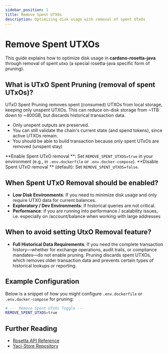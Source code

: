 ```yaml
---
sidebar_position: 1
title: Remove Spent UTXOs
description: Optimizing disk usage with removal of spent UTxOs
---
```


# Remove Spent UTXOs

This guide explains how to optimize disk usage in **cardano-rosetta-java** through removal of spent utxo (a special rosetta-java specific form of pruning).

## What is UTxO Spent Pruning (removal of spent UTxOs)?

UTxO Spent Pruning removes spent (consumed) UTXOs from local storage, keeping only unspent UTXOs. This can reduce on-disk storage from ~1TB down to ~400GB, but discards historical transaction data.

- Only unspent outputs are preserved.
- You can still validate the chain's current state (and spend tokens), since active UTXOs remain.
- You should be able to build transaction because only spent UTxOs are removed (unspent stay)

**Enable Spent UTxO removal **: Set `REMOVE_SPENT_UTXOS=true` in your environment (e.g., in `.env.dockerfile` or `.env.docker-compose`).
**Disable Spent UTxO removal ** (default): Set `REMOVE_SPENT_UTXOS=false`.

## When Spent UTxO Removal should be enabled?   

- **Low Disk Environments**: If you need to minimize disk usage and only require UTXO data for current balances.
- **Exploratory / Dev Environments**: If historical queries are not critical.
- **Performance**: if you are running into performance / scalability issues, i.e. especially on /account/balance when working with large addresses

## When to avoid setting UtxO Removal feature?

- **Full Historical Data Requirements**: If you need the complete transaction history—whether for exchange operations, audit trails, or compliance mandates—do not enable pruning. Pruning discards spent UTXOs, which removes older transaction data and prevents certain types of historical lookups or reporting.

## Example Configuration

Below is a snippet of how you might configure `.env.dockerfile` or `.env.docker-compose` for pruning:

```bash
# --- Remove Spent UTxOs Toggle ---
REMOVE_SPENT_UTXOS=true
```

## Further Reading

- [Rosetta API Reference](https://docs.cdp.coinbase.com/mesh/docs/api-reference/)
- [Yaci-Store Repository](https://github.com/bloxbean/yaci-store)
